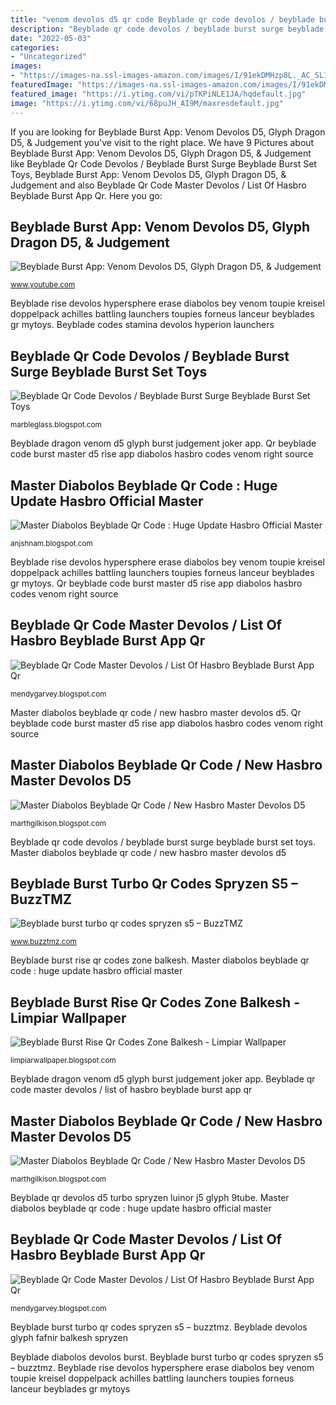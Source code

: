 ```yaml
---
title: "venom devolos d5 qr code Beyblade qr code devolos / beyblade burst surge beyblade burst set toys"
description: "Beyblade qr code devolos / beyblade burst surge beyblade burst set toys"
date: "2022-05-03"
categories:
- "Uncategorized"
images:
- "https://images-na.ssl-images-amazon.com/images/I/91ekDMHzp8L._AC_SL1500_.jpg"
featuredImage: "https://images-na.ssl-images-amazon.com/images/I/91ekDMHzp8L._AC_SL1500_.jpg"
featured_image: "https://i.ytimg.com/vi/pTKPiNLE1JA/hqdefault.jpg"
image: "https://i.ytimg.com/vi/68puJH_AI9M/maxresdefault.jpg"
---
```


If you are looking for Beyblade Burst App: Venom Devolos D5, Glyph Dragon D5, &amp; Judgement you've visit to the right place. We have 9 Pictures about Beyblade Burst App: Venom Devolos D5, Glyph Dragon D5, &amp; Judgement like Beyblade Qr Code Devolos / Beyblade Burst Surge Beyblade Burst Set Toys, Beyblade Burst App: Venom Devolos D5, Glyph Dragon D5, &amp; Judgement and also Beyblade Qr Code Master Devolos / List Of Hasbro Beyblade Burst App Qr. Here you go:

## Beyblade Burst App: Venom Devolos D5, Glyph Dragon D5, &amp; Judgement

![Beyblade Burst App: Venom Devolos D5, Glyph Dragon D5, &amp; Judgement](https://i.ytimg.com/vi/68puJH_AI9M/maxresdefault.jpg "Balkesh beyblade dusk devolos")

<small>www.youtube.com</small>

Beyblade rise devolos hypersphere erase diabolos bey venom toupie kreisel doppelpack achilles battling launchers toupies forneus lanceur beyblades gr mytoys. Beyblade codes stamina devolos hyperion launchers

## Beyblade Qr Code Devolos / Beyblade Burst Surge Beyblade Burst Set Toys

![Beyblade Qr Code Devolos / Beyblade Burst Surge Beyblade Burst Set Toys](https://lh3.googleusercontent.com/proxy/NAq4o1M0x-qQtua4A-DHap4gzToCmDP1DPqaGdoa0_ESDhCA6UX6FYpLXccDIOHqziVwDF-yM2jTi-ypdWK0Nefnf_g3Sw1F=w1200-h630-pd "Beyblade burst turbo qr codes spryzen s5 – buzztmz")

<small>marbleglass.blogspot.com</small>

Beyblade dragon venom d5 glyph burst judgement joker app. Qr beyblade code burst master d5 rise app diabolos hasbro codes venom right source

## Master Diabolos Beyblade Qr Code : Huge Update Hasbro Official Master

![Master Diabolos Beyblade Qr Code : Huge Update Hasbro Official Master](https://i.ytimg.com/vi/SQBbwNKUk2I/mqdefault.jpg?x-oss-process=image/resize,m_lfit,h_78,w_140 "Beyblade qr code master devolos / list of hasbro beyblade burst app qr")

<small>anjshnam.blogspot.com</small>

Beyblade rise devolos hypersphere erase diabolos bey venom toupie kreisel doppelpack achilles battling launchers toupies forneus lanceur beyblades gr mytoys. Qr beyblade code burst master d5 rise app diabolos hasbro codes venom right source

## Beyblade Qr Code Master Devolos / List Of Hasbro Beyblade Burst App Qr

![Beyblade Qr Code Master Devolos / List Of Hasbro Beyblade Burst App Qr](https://images-na.ssl-images-amazon.com/images/I/91ekDMHzp8L._AC_SL1500_.jpg "Beyblade burst app: venom devolos d5, glyph dragon d5, &amp; judgement")

<small>mendygarvey.blogspot.com</small>

Master diabolos beyblade qr code / new hasbro master devolos d5. Qr beyblade code burst master d5 rise app diabolos hasbro codes venom right source

## Master Diabolos Beyblade Qr Code / New Hasbro Master Devolos D5

![Master Diabolos Beyblade Qr Code / New Hasbro Master Devolos D5](https://beybase.com/wp-content/uploads/2020/05/best-beyblade-burst-combo-zwei-diabolos-sting-jolt-dash-1.jpg "Beyblade burst rise qr codes zone balkesh")

<small>marthgilkison.blogspot.com</small>

Beyblade qr code devolos / beyblade burst surge beyblade burst set toys. Master diabolos beyblade qr code / new hasbro master devolos d5

## Beyblade Burst Turbo Qr Codes Spryzen S5 – BuzzTMZ

![Beyblade burst turbo qr codes spryzen s5 – BuzzTMZ](https://i.ytimg.com/vi/pTKPiNLE1JA/hqdefault.jpg "Master diabolos beyblade qr code / new hasbro master devolos d5")

<small>www.buzztmz.com</small>

Beyblade burst rise qr codes zone balkesh. Master diabolos beyblade qr code : huge update hasbro official master

## Beyblade Burst Rise Qr Codes Zone Balkesh - Limpiar Wallpaper

![Beyblade Burst Rise Qr Codes Zone Balkesh - Limpiar Wallpaper](https://i.ytimg.com/vi/WH8E14ztkSQ/maxresdefault.jpg "Beyblade qr code devolos / beyblade burst surge beyblade burst set toys")

<small>limpiarwallpaper.blogspot.com</small>

Beyblade dragon venom d5 glyph burst judgement joker app. Beyblade qr code master devolos / list of hasbro beyblade burst app qr

## Master Diabolos Beyblade Qr Code / New Hasbro Master Devolos D5

![Master Diabolos Beyblade Qr Code / New Hasbro Master Devolos D5](https://i.ytimg.com/vi/eRvFPIY_Or0/maxresdefault.jpg "Beyblade burst rise qr codes zone balkesh")

<small>marthgilkison.blogspot.com</small>

Beyblade qr devolos d5 turbo spryzen luinor j5 glyph 9tube. Master diabolos beyblade qr code : huge update hasbro official master

## Beyblade Qr Code Master Devolos / List Of Hasbro Beyblade Burst App Qr

![Beyblade Qr Code Master Devolos / List Of Hasbro Beyblade Burst App Qr](https://ytimg.googleusercontent.com/vi/5SJMv6hMWXA/mqdefault.jpg "Master diabolos beyblade qr code : huge update hasbro official master")

<small>mendygarvey.blogspot.com</small>

Beyblade burst turbo qr codes spryzen s5 – buzztmz. Beyblade devolos glyph fafnir balkesh spryzen

Beyblade diabolos devolos burst. Beyblade burst turbo qr codes spryzen s5 – buzztmz. Beyblade rise devolos hypersphere erase diabolos bey venom toupie kreisel doppelpack achilles battling launchers toupies forneus lanceur beyblades gr mytoys
